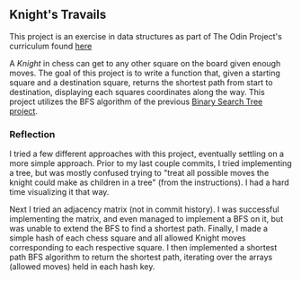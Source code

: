 ## Knight's Travails

This project is an exercise in data structures as part of The Odin Project's curriculum
found [here](https://www.theodinproject.com/courses/ruby-programming/lessons/data-structures-and-algorithms)

A _Knight_ in chess can get to any other square on the board given enough moves.
The goal of this project is to write a function that, given a starting square and a destination square, returns the shortest path from start to destination, displaying each squares coordinates along the way.
This project utilizes the BFS algorithm of the previous [Binary Search Tree project](https://github.com/Tenacious-Qi/binary_search_tree).

### Reflection

I tried a few different approaches with this project, eventually settling on a more simple approach. Prior to my last couple commits, I tried implementing a tree, but was mostly confused trying to "treat all possible moves the knight could make as children in a tree" (from the instructions). I had a hard time visualizing it that way. 

Next I tried an adjacency matrix (not in commit history). I was successful implementing the matrix, and even managed to implement a BFS on it, but was unable to extend the BFS to find a shortest path. Finally, I made a simple hash of each chess square and all allowed Knight moves corresponding to each respective square. I then implemented a shortest path BFS algorithm to return the shortest path, iterating over the arrays (allowed moves) held in each hash key. 
